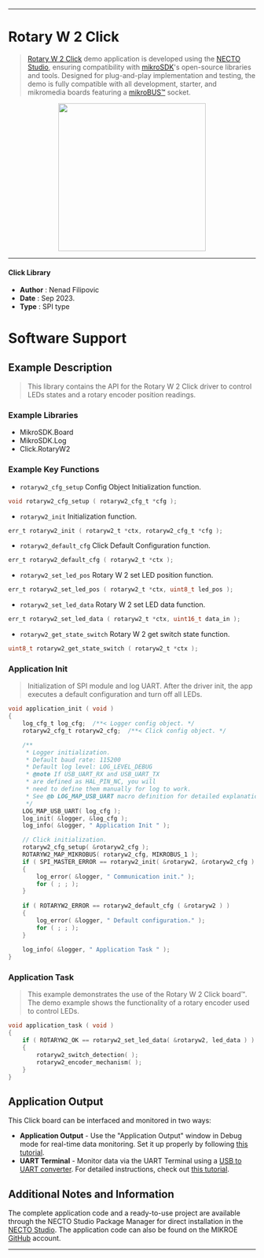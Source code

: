 
---
# Rotary W 2 Click

> [Rotary W 2 Click](https://www.mikroe.com/?pid_product=MIKROE-5892) demo application is developed using
the [NECTO Studio](https://www.mikroe.com/necto), ensuring compatibility with [mikroSDK](https://www.mikroe.com/mikrosdk)'s
open-source libraries and tools. Designed for plug-and-play implementation and testing, the demo is fully compatible with
all development, starter, and mikromedia boards featuring a [mikroBUS&trade;](https://www.mikroe.com/mikrobus) socket.

<p align="center">
  <img src="https://www.mikroe.com/?pid_product=MIKROE-5892&image=1" height=300px>
</p>

---

#### Click Library

- **Author**        : Nenad Filipovic
- **Date**          : Sep 2023.
- **Type**          : SPI type

# Software Support

## Example Description

> This library contains the API for the Rotary W 2 Click driver 
> to control LEDs states and a rotary encoder position readings.

### Example Libraries

- MikroSDK.Board
- MikroSDK.Log
- Click.RotaryW2

### Example Key Functions

- `rotaryw2_cfg_setup` Config Object Initialization function.
```c
void rotaryw2_cfg_setup ( rotaryw2_cfg_t *cfg );
```

- `rotaryw2_init` Initialization function.
```c
err_t rotaryw2_init ( rotaryw2_t *ctx, rotaryw2_cfg_t *cfg );
```

- `rotaryw2_default_cfg` Click Default Configuration function.
```c
err_t rotaryw2_default_cfg ( rotaryw2_t *ctx );
```

- `rotaryw2_set_led_pos` Rotary W 2 set LED position function.
```c
err_t rotaryw2_set_led_pos ( rotaryw2_t *ctx, uint8_t led_pos );
```

- `rotaryw2_set_led_data` Rotary W 2 set LED data function.
```c
err_t rotaryw2_set_led_data ( rotaryw2_t *ctx, uint16_t data_in );
```

- `rotaryw2_get_state_switch` Rotary W 2 get switch state function.
```c
uint8_t rotaryw2_get_state_switch ( rotaryw2_t *ctx );
```

### Application Init

> Initialization of SPI module and log UART.
> After the driver init, the app executes a default configuration and turn off all LEDs.

```c
void application_init ( void )
{
    log_cfg_t log_cfg;  /**< Logger config object. */
    rotaryw2_cfg_t rotaryw2_cfg;  /**< Click config object. */

    /** 
     * Logger initialization.
     * Default baud rate: 115200
     * Default log level: LOG_LEVEL_DEBUG
     * @note If USB_UART_RX and USB_UART_TX 
     * are defined as HAL_PIN_NC, you will 
     * need to define them manually for log to work. 
     * See @b LOG_MAP_USB_UART macro definition for detailed explanation.
     */
    LOG_MAP_USB_UART( log_cfg );
    log_init( &logger, &log_cfg );
    log_info( &logger, " Application Init " );

    // Click initialization.
    rotaryw2_cfg_setup( &rotaryw2_cfg );
    ROTARYW2_MAP_MIKROBUS( rotaryw2_cfg, MIKROBUS_1 );
    if ( SPI_MASTER_ERROR == rotaryw2_init( &rotaryw2, &rotaryw2_cfg ) )
    {
        log_error( &logger, " Communication init." );
        for ( ; ; );
    }
    
    if ( ROTARYW2_ERROR == rotaryw2_default_cfg ( &rotaryw2 ) )
    {
        log_error( &logger, " Default configuration." );
        for ( ; ; );
    }
    
    log_info( &logger, " Application Task " );
}
```

### Application Task

> This example demonstrates the use of the Rotary W 2 Click board&trade;.
> The demo example shows the functionality of a rotary encoder used to control LEDs.

```c
void application_task ( void )
{
    if ( ROTARYW2_OK == rotaryw2_set_led_data( &rotaryw2, led_data ) )
    {
        rotaryw2_switch_detection( );
        rotaryw2_encoder_mechanism( );
    }
}
```

## Application Output

This Click board can be interfaced and monitored in two ways:
- **Application Output** - Use the "Application Output" window in Debug mode for real-time data monitoring.
Set it up properly by following [this tutorial](https://www.youtube.com/watch?v=ta5yyk1Woy4).
- **UART Terminal** - Monitor data via the UART Terminal using
a [USB to UART converter](https://www.mikroe.com/click/interface/usb?interface*=uart,uart). For detailed instructions,
check out [this tutorial](https://help.mikroe.com/necto/v2/Getting%20Started/Tools/UARTTerminalTool).

## Additional Notes and Information

The complete application code and a ready-to-use project are available through the NECTO Studio Package Manager for 
direct installation in the [NECTO Studio](https://www.mikroe.com/necto). The application code can also be found on
the MIKROE [GitHub](https://github.com/MikroElektronika/mikrosdk_click_v2) account.

---
